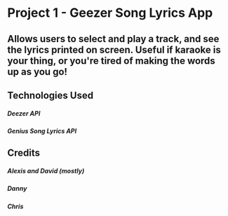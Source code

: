 # Project 1 - Geezer Song Lyrics App

## Allows users to select and play a track, and see the lyrics printed on screen. Useful if karaoke is your thing, or you're tired of making the words up as you go!

## Technologies Used
##### Deezer API
##### Genius Song Lyrics API


## Credits
##### Alexis and David (mostly)
##### Danny
##### Chris
